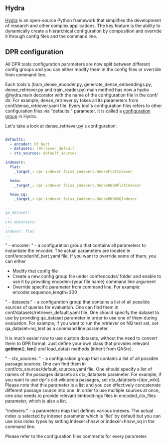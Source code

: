 ## Hydra

[Hydra](https://github.com/facebookresearch/hydra) is an open-source Python
framework that simplifies the development of research and other complex
applications. The key feature is the ability to dynamically create a
hierarchical configuration by composition and override it through config files
and the command line.

## DPR configuration

All DPR tools configuration parameters are now split between different config groups and you can either modify them in
the config files or override from command line.

Each tools's (train_dense_encoder.py, generate_dense_embeddings.py, dense_retriever.py and train_reader.py) main method
has now a hydra @hydra.main decorator with the name of the configuration file in the conf/ dir.
For example, dense_retriever.py takes all its parameters from conf/dense_retriever.yaml file.
Every tool's configuration files refers to other configuration files via "defaults:" parameter.
It is called a [configuration group](https://hydra.cc/docs/tutorials/structured_config/config_groups) in Hydra.

Let's take a look at dense_retriever.py's configuration:

```yaml

defaults:
  - encoder: hf_bert
  - datasets: retriever_default
  - ctx_sources: default_sources

indexers:
  flat:
    _target_: dpr.indexer.faiss_indexers.DenseFlatIndexer

  hnsw:
    _target_: dpr.indexer.faiss_indexers.DenseHNSWFlatIndexer

  hnsw_sq:
    _target_: dpr.indexer.faiss_indexers.DenseHNSWSQIndexer

...
qa_dataset:
...
ctx_datatsets:
...
indexer: flat
...

```

"  - encoder: " - a configuration group that contains all parameters to instantiate the encoder. The actual parameters
are located in conf/encoder/hf_bert.yaml file.
If you want to override some of them, you can either

- Modify that config file
- Create a new config group file under conf/encoder/ folder and enable to use it by providing encoder={your file name}
  command line argument
- Override specific parameter from command line. For example: encoder.sequence_length=300

"  - datasets:" - a configuration group that contains a list of all possible sources of queries for evaluation. One can
find them in conf/datasets/retriever_default.yaml file.
One should specify the dataset to use by providing qa_dataset parameter in order to use one of them during evaluation.
For example, if you want to run the retriever on NQ test set, set qa_dataset=nq_test as a command line parameter.

It is much easier now to use custom datasets, without the need to convert them to DPR format. Just define your own class
that provides relevant __getitem__(), __len__() and load_data() methods (inherit from QASrc).

"  - ctx_sources: " - a configuration group that contains a list of all possible passage sources. One can find them in
conf/ctx_sources/default_sources.yaml file.
One should specify a list of names of the passages datasets as ctx_datatsets parameter. For example, if you want to use
dpr's old wikipedia passages, set ctx_datatsets=[dpr_wiki].
Please note that this parameter is a list and you can effectively concatenate different passage source into one. In
order to use multiple sources at once, one also needs to provide relevant embeddings files in encoded_ctx_files
parameter, which is also a list.

"indexers:" - a parameters map that defines various indexes. The actual index is selected by indexer parameter which
is 'flat' by default but you can use loss index types by setting indexer=hnsw or indexer=hnsw_sq in the command line.

Please refer to the configuration files comments for every parameter.
